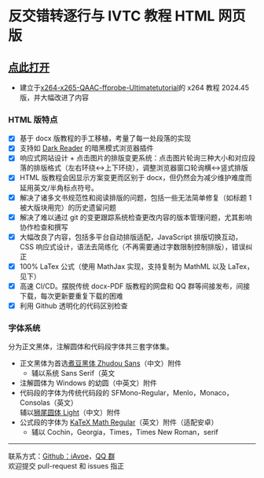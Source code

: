 # 反交错转逐行与 IVTC 教程 HTML 网页版

## [点此打开](https://iavoe.github.io/deint-ivtc-web-tutorial/HTML/index.html)

- 建立于[x264-x265-QAAC-ffprobe-Ultimatetutorial](https://github.com/iAvoe/x264-x265-QAAC-ffprobe-Ultimatetutorial)的 x264 教程 2024.45 版，并大幅改进了内容

### HTML 版特点

- [x] 基于 docx 版教程的手工移植，考量了每一处段落的实现
- [x] 支持如 [Dark Reader](https://darkreader.org) 的暗黑模式浏览器插件
- [x] 响应式网站设计 + 点击图片的排版变更系统：点击图片轮询三种大小和对应段落的排版格式（左右环绕↔上下环绕），调整浏览器窗口轮询横↔竖式排版
- [x] HTML 版教程会因显示方案变更而区别于 docx，但仍然会为减少维护难度而延用英文/半角标点符号。
- [x] 解决了诸多文书规范性和阅读排版的问题，包括一些无法简单修复（如标题 1 被大版块用完）的历史遗留问题
- [x] 解决了难以通过 git 的变更跟踪系统检查更改内容的版本管理问题，尤其影响协作检查和撰写
- [x] 大幅改良了内容，包括多平台自动排版适配，JavaScript 排版切换互动，CSS 响应式设计，语法去简练化（不再需要通过字数限制控制排版），错误纠正
- [x] 100% LaTex 公式（使用 MathJax 实现，支持复制为 MathML 以及 LaTex，见下）
- [x] 高速 CI/CD。摆脱传统 docx-PDF 版教程的网盘和 QQ 群等间接发布，间接下载，每次更新要重复下载的困难
- [x] 利用 Github 透明化的代码区别检查

### 字体系统

分为正文黑体，注解圆体和代码段字体共三套字体集。

- 正文黑体为首选[煮豆黑体 Zhudou Sans](https://github.com/Buernia/Zhudou-Sans)（中文）附件  
  - 辅以系统 Sans Serif（英文
- 注解圆体为 Windows 的幼圆（中英文）附件
- 代码段的字体为传统代码段的 SFMono-Regular，Menlo，Monaco，Consolas（英文）  
辅以[狮尾圆体 Light](https://github.com/max32002/swei-gothic/blob/master)（中文）附件
- 公式段的字体为 [KaTeX Math Regular](https://github.com/KaTeX/katex-fonts/blob/master)（英文）附件（适配安卓）  
  - 辅以 Cochin，Georgia，Times，Times New Roman，serif

-----

联系方式：[Github：iAvoe]("https://github.com/iAvoe/iAvoe)，[QQ 群]("https://jq.qq.com/?_wv=1027&k=5YJFXyf")  
欢迎提交 pull-request 和 issues 指正